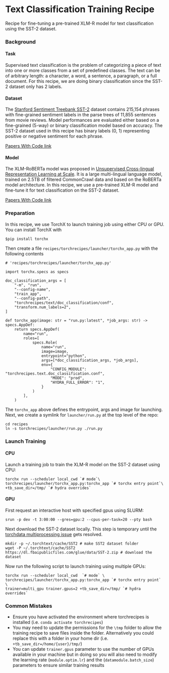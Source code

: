 # Text Classification Training Recipe

Recipe for fine-tuning a pre-trained XLM-R model for text classification using the SST-2 dataset.

### Background
#### Task
Supervised text classification is the problem of categorizing a piece of text into one or more classes from a set of predefined classes. The text can be of arbitrary length: a character, a word, a sentence, a paragraph, or a full document. For this recipe, we are doing binary classification since the SST-2 dataset only has 2 labels.

#### Dataset
The [Stanford Sentiment Treebank SST-2](https://aclanthology.org/D13-1170/) dataset contains 215,154 phrases with fine-grained sentiment labels in the parse trees of 11,855 sentences from movie reviews. Model performances are evaluated either based on a fine-grained (5-way) or binary classification model based on accuracy. The SST-2 dataset used in this recipe has binary labels (0, 1) representing positive or negative sentiment for each phrase.

[Papers With Code link](https://paperswithcode.com/dataset/sst)

#### Model
The XLM-RoBERTa model was proposed in [Unsupervised Cross-lingual Representation Learning at Scale](https://arxiv.org/abs/1911.02116). It is a large multi-lingual language model, trained on 2.5TB of filtered CommonCrawl data and based on the RoBERTa model architecture. In this recipe, we use a pre-trained XLM-R model and fine-tune it for text classification on the SST-2 dataset.

[Papers With Code link](https://paperswithcode.com/paper/unsupervised-cross-lingual-representation-1)

### Preparation

In this recipe, we use TorchX to launch training job using either CPU or GPU. You can install TorchX with

```
$pip install torchx
```

Then create a file `recipes/torchrecipes/launcher/torchx_app.py` with the following contents

```
# 'recipes/torchrecipes/launcher/torchx_app.py'

import torchx.specs as specs

doc_classification_args = [
    "-m", "run",
    "--config-name",
    "train_app",
    "--config-path",
    "torchrecipes/text/doc_classification/conf",
    "transform.num_labels=2",
]

def torchx_app(image: str = "run.py:latest", *job_args: str) -> specs.AppDef:
    return specs.AppDef(
        name="run",
        roles=[
            specs.Role(
                name="run",
                image=image,
                entrypoint="python",
                args=[*doc_classification_args, *job_args],
                env={
                    "CONFIG_MODULE": "torchrecipes.text.doc_classification.conf",
                    "MODE": "prod",
                    "HYDRA_FULL_ERROR": "1",
                }
            )
        ],
    )
```
The `torchx_app` above defines the entrypoint, args and image for launching. Next, we create a symlink for `launcher/run.py` at the top level of the repo:

```
cd recipes
ln -s torchrecipes/launcher/run.py ./run.py
```


### Launch Training
#### CPU
Launch a training job to train the XLM-R model on the SST-2 dataset using CPU:

```
torchx run --scheduler local_cwd `# mode`\
torchrecipes/launcher/torchx_app.py:torchx_app `# torchx entry point`\
+tb_save_dir=/tmp/ `# hydra overrides`
```
#### GPU
First request an interactive host with specified gpus using SLURM:
```
srun -p dev -t 3:00:00 --gres=gpu:2 --cpus-per-task=20 --pty bash
```

Next download the SST-2 dataset locally. This step is temporary until the [torchdata multiprocessing issue](https://github.com/pytorch/data/issues/144) gets resolved.
```
mkdir -p ~/.torchtext/cache/SST2 # make SST2 dataset folder
wget -P ~/.torchtext/cache/SST2 https://dl.fbaipublicfiles.com/glue/data/SST-2.zip # download the dataset
```

Now run the following script to launch training using multiple GPUs:
```
torchx run --scheduler local_cwd  `# mode` \
torchrecipes/launcher/torchx_app.py:torchx_app `# torchx entry point` \
trainer=multi_gpu trainer.gpus=2 +tb_save_dir=/tmp/ `# hydra overrides`
```

### Common Mistakes
* Ensure you have activated the environment where torchrecipes is installed (i.e. `conda activate torchrecipes`)
* You may need to update the permissions for the `\tmp` folder to allow the training recipe to save files inside the folder. Alternatively you could replace this with a folder in your home dir (i.e. `+tb_save_dir=/home/{user}/tmp/`)
* You can update `trainer.gpus` parameter to use the number of GPUs available in your machine but in doing so you will also need to modify the learning rate (`module.optim.lr`) and the (`datamodule.batch_size`) parameters to ensure similar training results
